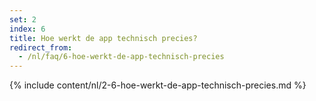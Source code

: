 ```yaml
---
set: 2
index: 6
title: Hoe werkt de app technisch precies?
redirect_from: 
  - /nl/faq/6-hoe-werkt-de-app-technisch-precies
---
```

{% include content/nl/2-6-hoe-werkt-de-app-technisch-precies.md %}
